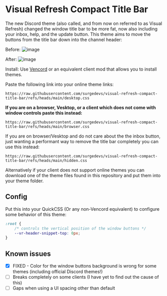 # Visual Refresh Compact Title Bar

The new Discord theme (also called, and from now on referred to as Visual Refresh) changed the window title bar to be more fat, now also including your inbox, help, and the update button.
This theme aims to move the buttons from the title bar down into the channel header:

Before:
![image](https://github.com/user-attachments/assets/4fd945aa-b31f-4f56-9e67-099efc8b8630)

After:
![image](https://github.com/user-attachments/assets/1a0a3718-dc30-411f-9404-579f5ed65509)

Install:
Use [Vencord](https://github.com/Vendicated/Vencord) or an equivalent client mod that allows you to install themes.

Paste the following link into your online theme links:
```
https://raw.githubusercontent.com/surgedevs/visual-refresh-compact-title-bar/refs/heads/main/desktop.css
```

**If you are on a browser, Vesktop, or a client which does not come with window controls paste this instead:**
```
https://raw.githubusercontent.com/surgedevs/visual-refresh-compact-title-bar/refs/heads/main/browser.css
```
If you are on browser/Vesktop and do not care about the the inbox button, just wanting a performant way to remove the title bar completely you can use this instead:
```
https://raw.githubusercontent.com/surgedevs/visual-refresh-compact-title-bar/refs/heads/main/hidden.css
```

Alternatively if your client does not support online themes you can download one of the theme files found in this repository and put them into your theme folder.

## Config
Put this into your QuickCSS (Or any non-Vencord equivalent) to configure some behavior of this theme:
```css
:root {
    /* controls the vertical position of the window buttons */
    --vr-header-snippet-top: 0px;
}
```

## Known issues
- [x] FIXED - Color for the window buttons background is wrong for some themes (including official Discord themes!)
- [ ] Breaks completely on some clients (I have yet to find out the cause of this)
- [ ] Gaps when using a UI spacing other than default
